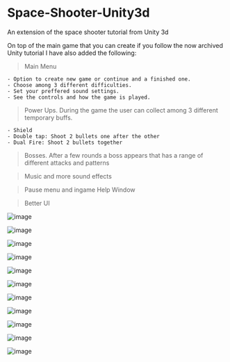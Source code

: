 # Space-Shooter-Unity3d
An extension of the space shooter tutorial from Unity 3d

On top of the main game that you can create if you follow the now archived Unity tutorial I have also added the following:

  > Main Menu
  
    - Option to create new game or continue and a finished one.
    - Choose among 3 different difficulties.
    - Set your preffered sound settings.
    - See the controls and how the game is played.
    
  > Power Ups. During the game the user can collect among 3 different temporary buffs.
  
    - Shield
    - Double tap: Shoot 2 bullets one after the other
    - Dual Fire: Shoot 2 bullets together
    
    
  > Bosses. After a few rounds a boss appears that has a range of different attacks and patterns 
  
  > Music and more sound effects
  
  > Pause menu and ingame Help Window
  
  > Better UI
  
  
  ![image](https://user-images.githubusercontent.com/47480663/208251625-82825637-bb8c-4a28-bcbd-818895a2eeb1.png)
  
  
  ![image](https://user-images.githubusercontent.com/47480663/208251639-4bc98d04-059f-41e6-9179-d7e5571a945e.png)
  
  
  ![image](https://user-images.githubusercontent.com/47480663/208251657-7ca08569-ab22-4748-aae6-bddcb5f45cb1.png)


  ![image](https://user-images.githubusercontent.com/47480663/208251669-68aefcbc-8582-48f0-86ca-48d78da1b33f.png)


  ![image](https://user-images.githubusercontent.com/47480663/208251680-0520de86-6769-452f-b040-9c9dd217ac47.png)
  
  
  ![image](https://user-images.githubusercontent.com/47480663/208251712-11e48d81-75ef-4158-8b69-aa5261aa2b5a.png)


  ![image](https://user-images.githubusercontent.com/47480663/208251822-eda21aa5-4dea-4baa-bd93-4e3e061d18f4.png)


  ![image](https://user-images.githubusercontent.com/47480663/208251871-43d8781a-034d-4bce-8b88-47bb6db07523.png)
  
  
  ![image](https://user-images.githubusercontent.com/47480663/208251915-71297a2e-f7e0-48ef-b45f-e673dc64c84d.png)


  ![image](https://user-images.githubusercontent.com/47480663/208251963-4f5290f5-7131-45b5-b15d-4f4e6535409c.png)


  ![image](https://user-images.githubusercontent.com/47480663/208252002-17e4b6d1-6a98-4e6f-ac60-76ba555ed37c.png) 




